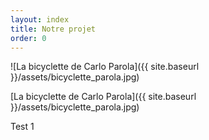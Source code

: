 ```yaml
---
layout: index
title: Notre projet
order: 0
---
```


![La bicyclette de Carlo Parola]({{ site.baseurl }}/assets/bicyclette_parola.jpg)

[La bicyclette de Carlo Parola]({{ site.baseurl }}/assets/bicyclette_parola.jpg)

Test 1
